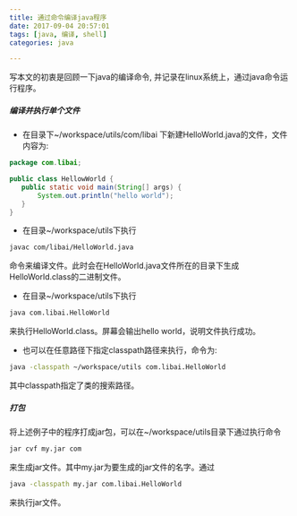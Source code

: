 ```yaml
---
title: 通过命令编译java程序
date: 2017-09-04 20:57:01
tags: [java, 编译, shell]
categories: java

---
```

 写本文的初衷是回顾一下java的编译命令, 并记录在linux系统上，通过java命令运行程序。
 <!-- more -->

 ##### 编译并执行单个文件
 - 在目录下~/workspace/utils/com/libai 下新建HelloWorld.java的文件，文件内容为:
 ``` java
package com.libai;

public class HellowWorld {
    public static void main(String[] args) {
        System.out.println("hello world");
    }
 }
 ```
- 在目录~/workspace/utils下执行
``` bash
javac com/libai/HelloWorld.java
```
命令来编译文件。此时会在HelloWorld.java文件所在的目录下生成HelloWorld.class的二进制文件。

- 在目录~/workspace/utils下执行
``` bash
java com.libai.HelloWorld
```
来执行HelloWorld.class。屏幕会输出hello world，说明文件执行成功。

- 也可以在任意路径下指定classpath路径来执行，命令为:
``` bash
java -classpath ~/workspace/utils com.libai.HelloWorld
```
其中classpath指定了类的搜索路径。

##### 打包
将上述例子中的程序打成jar包，可以在~/workspace/utils目录下通过执行命令
``` bash
jar cvf my.jar com
```
来生成jar文件。其中my.jar为要生成的jar文件的名字。通过
``` bash
java -classpath my.jar com.libai.HelloWorld
```
来执行jar文件。

